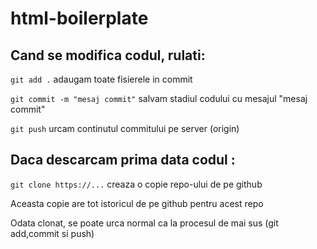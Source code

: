# html-boilerplate

## Cand se modifica codul, rulati:

`git add .` adaugam toate fisierele in commit

`git commit -m "mesaj commit"` salvam stadiul codului cu mesajul "mesaj commit"

`git push` urcam continutul commitului pe server (origin)

## Daca descarcam prima data codul :

`git clone https://...` creaza o copie repo-ului de pe github

Aceasta copie are tot istoricul de pe github pentru acest repo

Odata clonat, se poate urca normal ca la procesul de mai sus (git add,commit si push)
